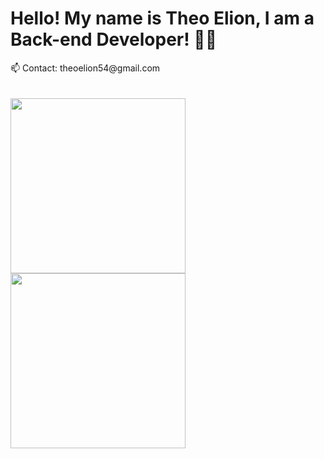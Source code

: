 

<h1>Hello! My name is Theo Elion, I am a Back-end Developer! 👨‍💻</h1>
📫 Contact: theoelion54@gmail.com
<br>
<br>
<br>
<a href="https://github.com/TheoElion">
    <img height=280 align="center" src="https://github-readme-stats.vercel.app/api?username=TheoElion&theme=tokyonight" />
   <img height=280 align="center" src="https://github-readme-stats.vercel.app/api/top-langs?username=theoelion&layout=compact&langs_count=8&card_width=240&theme=tokyonight" />
 </a>

